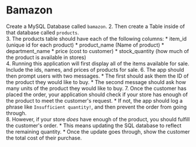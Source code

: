 # Bamazon
Create a MySQL Database called `bamazon`. 
2. Then create a Table inside of that database called `products`.  
3. The products table should have each of the following columns:     * item_id (unique id for each product)     * product_name (Name of product)     * department_name     * price (cost to customer)     * stock_quantity (how much of the product is available in stores)  
4. Running this application will first display all of the items available for sale. Include the ids, names, and prices of products for sale. 
6. The app should then prompt users with two messages.     * The first should ask them the ID of the product they would like to buy.    * The second message should ask how many units of the product they would like to buy. 
7. Once the customer has placed the order, your application should check if your store has enough of the product to meet the customer's request.     * If not, the app should log a phrase like `Insufficient quantity!`, and then prevent the order from going through.  
8. However, if your store _does_ have enough of the product, you should fulfill the customer's order.    * This means updating the SQL database to reflect the remaining quantity.    * Once the update goes through, show the customer the total cost of their purchase. 
